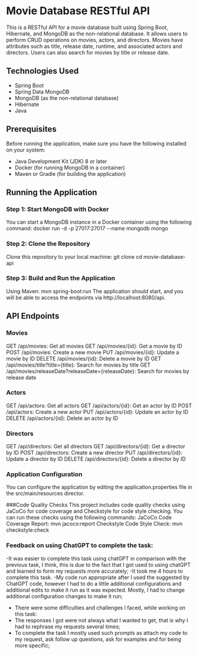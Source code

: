 # Movie Database RESTful API

This is a RESTful API for a movie database built using Spring Boot, Hibernate, and MongoDB as the non-relational database. 
It allows users to perform CRUD operations on movies, actors, and directors. Movies have attributes such as title, release date,
runtime, and associated actors and directors. Users can also search for movies by title or release date.

## Technologies Used

- Spring Boot
- Spring Data MongoDB
- MongoDB (as the non-relational database)
- Hibernate
- Java

## Prerequisites

Before running the application, make sure you have the following installed on your system:

- Java Development Kit (JDK) 8 or later
- Docker (for running MongoDB in a container)
- Maven or Gradle (for building the application)

## Running the Application

### Step 1: Start MongoDB with Docker
You can start a MongoDB instance in a Docker container using the following command:
docker run -d -p 27017:27017 --name mongodb mongo
### Step 2: Clone the Repository
Clone this repository to your local machine:
git clone <repository-url>
cd movie-database-api
### Step 3: Build and Run the Application
Using Maven:
mvn spring-boot:run
The application should start, and you will be able to access the endpoints via http://localhost:8080/api.
## API Endpoints

### Movies
GET /api/movies: Get all movies
GET /api/movies/{id}: Get a movie by ID
POST /api/movies: Create a new movie
PUT /api/movies/{id}: Update a movie by ID
DELETE /api/movies/{id}: Delete a movie by ID
GET /api/movies/title?title={title}: Search for movies by title
GET /api/movies/releaseDate?releaseDate={releaseDate}: Search for movies by release date

### Actors
GET /api/actors: Get all actors
GET /api/actors/{id}: Get an actor by ID
POST /api/actors: Create a new actor
PUT /api/actors/{id}: Update an actor by ID
DELETE /api/actors/{id}: Delete an actor by ID

### Directors
GET /api/directors: Get all directors
GET /api/directors/{id}: Get a director by ID
POST /api/directors: Create a new director
PUT /api/directors/{id}: Update a director by ID
DELETE /api/directors/{id}: Delete a director by ID

### Application Configuration
You can configure the application by editing the application.properties file in the src/main/resources director.

###Code Quality Checks
This project includes code quality checks using JaCoCo for code coverage and Checkstyle for code style checking. You can run these checks using the following commands:
JaCoCo Code Coverage Report:
mvn jacoco:report
Checkstyle Code Style Check:
mvn checkstyle:check

### Feedback on using ChatGPT to complete the task:
-It was easier to complete this task using chatGPT in comparison with the previous task, I think, this is due to 
the fact that I got used to using chatGPT and learned to form my requests more accurately;
-It took me 4 hours to complete this task.
-My code run appropriate after I used the suggested by ChatGPT code, however I had to do a little additional configurations and additional edits to make it run as it was expected.
Mostly, I had to change additional configuration changes to make it run;
- There were some difficulties and challenges I faced, while working on this task: 
- The responses I got were not always what I wanted to get, that is why I had to rephrase my requests several times;
- To complete the task I mostly used such prompts as attach my code to my request, ask follow up questions, ask for examples and for being more specific;




